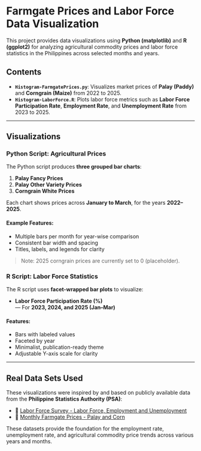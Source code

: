 
# Farmgate Prices and Labor Force Data Visualization

This project provides data visualizations using **Python (matplotlib)** and **R (ggplot2)** for analyzing agricultural commodity prices and labor force statistics in the Philippines across selected months and years.

## Contents

- **`Histogram-FarmgatePrices.py`**: Visualizes market prices of **Palay (Paddy)** and **Corngrain (Maize)** from 2022 to 2025.
- **`Histogram-LaborForce.R`**: Plots labor force metrics such as **Labor Force Participation Rate**, **Employment Rate**, and **Unemployment Rate** from 2023 to 2025.

---

## Visualizations

### Python Script: Agricultural Prices

The Python script produces **three grouped bar charts**:
1. **Palay Fancy Prices**  
2. **Palay Other Variety Prices**  
3. **Corngrain White Prices**  

Each chart shows prices across **January to March**, for the years **2022–2025**.

#### Example Features:
- Multiple bars per month for year-wise comparison
- Consistent bar width and spacing
- Titles, labels, and legends for clarity

> Note: 2025 corngrain prices are currently set to 0 (placeholder).

### R Script: Labor Force Statistics

The R script uses **facet-wrapped bar plots** to visualize:
- **Labor Force Participation Rate (%)**  
  — For **2023, 2024, and 2025 (Jan–Mar)**

#### Features:
- Bars with labeled values
- Faceted by year
- Minimalist, publication-ready theme
- Adjustable Y-axis scale for clarity

---

## Real Data Sets Used

These visualizations were inspired by and based on publicly available data from the **Philippine Statistics Authority (PSA)**:

- 🔗 [Labor Force Survey - Labor Force, Employment and Unemployment](https://openstat.psa.gov.ph/PXWeb/pxweb/en/DB/DB__1B__LFS/0011B3ALFS0.px/table/tableViewLayout1/?rxid=227f6805-9732-41b6-981c-ac178832d6db)
- 🔗 [Monthly Farmgate Prices - Palay and Corn](https://openstat.psa.gov.ph/PXWeb/pxweb/en/DB/DB__2M__NFG/0032M4AFN01.px/table/tableViewLayout1/?rxid=bda60f7d-c6e3-4ead-b481-546544129edf)

These datasets provide the foundation for the employment rate, unemployment rate, and agricultural commodity price trends across various years and months.
